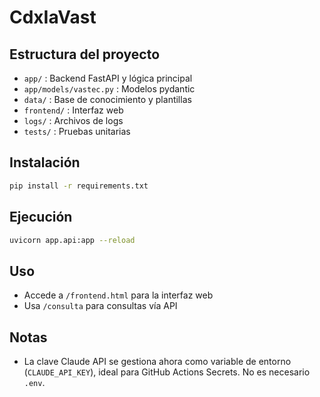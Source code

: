 # CdxIaVast

## Estructura del proyecto

- `app/` : Backend FastAPI y lógica principal
- `app/models/vastec.py` : Modelos pydantic
- `data/` : Base de conocimiento y plantillas
- `frontend/` : Interfaz web
- `logs/` : Archivos de logs
- `tests/` : Pruebas unitarias

## Instalación

```bash
pip install -r requirements.txt
```

## Ejecución

```bash
uvicorn app.api:app --reload
```

## Uso

- Accede a `/frontend.html` para la interfaz web
- Usa `/consulta` para consultas vía API

## Notas
- La clave Claude API se gestiona ahora como variable de entorno (`CLAUDE_API_KEY`), ideal para GitHub Actions Secrets. No es necesario `.env`.
